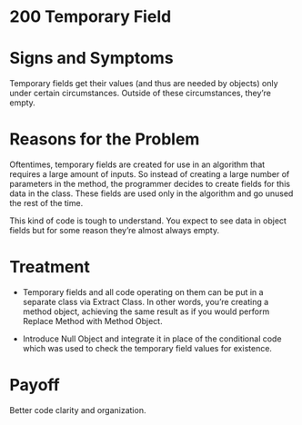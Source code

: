 # 200 Temporary Field

# Signs and Symptoms
Temporary fields get their values (and thus are needed by objects) only under certain circumstances. Outside of these circumstances, they’re empty.

# Reasons for the Problem
Oftentimes, temporary fields are created for use in an algorithm that requires a large amount of inputs. So instead of creating a large number of parameters in the method, the programmer decides to create fields for this data in the class. These fields are used only in the algorithm and go unused the rest of the time.

This kind of code is tough to understand. You expect to see data in object fields but for some reason they’re almost always empty.

# Treatment
- Temporary fields and all code operating on them can be put in a separate class via Extract Class. In other words, you’re creating a method object, achieving the same result as if you would perform Replace Method with Method Object.

- Introduce Null Object and integrate it in place of the conditional code which was used to check the temporary field values for existence.

# Payoff
Better code clarity and organization.

